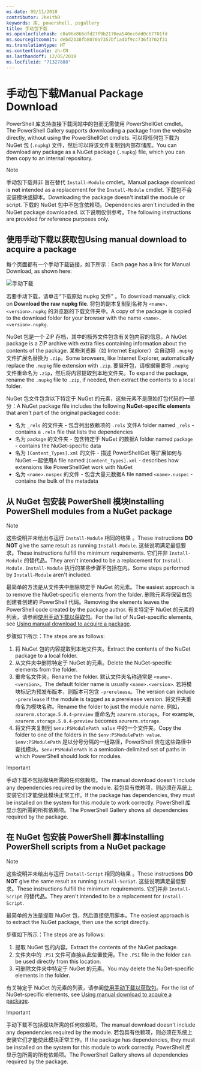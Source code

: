 ```yaml
---
ms.date: 09/11/2018
contributor: JKeithB
keywords: 库, powershell, psgallery
title: 手动包下载
ms.openlocfilehash: c0a96e866dfd27f9b2170ea540ec6dd0c67701fd
ms.sourcegitcommit: debd2b38fb8070a7357bf1a4bf9cc736f3702f31
ms.translationtype: HT
ms.contentlocale: zh-CN
ms.lasthandoff: 12/05/2019
ms.locfileid: "71327888"
---
```

# <a name="manual-package-download"></a><span data-ttu-id="b1033-103">手动包下载</span><span class="sxs-lookup"><span data-stu-id="b1033-103">Manual Package Download</span></span>

<span data-ttu-id="b1033-104">PowerShell 库支持直接下载网站中的包而无需使用 PowerShellGet cmdlet。</span><span class="sxs-lookup"><span data-stu-id="b1033-104">The PowerShell Gallery supports downloading a package from the website directly, without using the PowerShellGet cmdlets.</span></span> <span data-ttu-id="b1033-105">可以将任何包下载为 NuGet 包 (`.nupkg`) 文件，然后可以将该文件复制到内部存储库。</span><span class="sxs-lookup"><span data-stu-id="b1033-105">You can download any package as a NuGet package (`.nupkg`) file, which you can then copy to an internal repository.</span></span>

> [!NOTE]
> <span data-ttu-id="b1033-106">手动包下载并非  旨在替代 `Install-Module` cmdlet。</span><span class="sxs-lookup"><span data-stu-id="b1033-106">Manual package download is **not** intended as a replacement for the `Install-Module` cmdlet.</span></span>
> <span data-ttu-id="b1033-107">下载包不会安装模块或脚本。</span><span class="sxs-lookup"><span data-stu-id="b1033-107">Downloading the package doesn't install the module or script.</span></span> <span data-ttu-id="b1033-108">下载的 NuGet 包中不包含依赖项。</span><span class="sxs-lookup"><span data-stu-id="b1033-108">Dependencies aren't included in the NuGet package downloaded.</span></span> <span data-ttu-id="b1033-109">以下说明仅供参考。</span><span class="sxs-lookup"><span data-stu-id="b1033-109">The following instructions are provided for reference purposes only.</span></span>

## <a name="using-manual-download-to-acquire-a-package"></a><span data-ttu-id="b1033-110">使用手动下载以获取包</span><span class="sxs-lookup"><span data-stu-id="b1033-110">Using manual download to acquire a package</span></span>

<span data-ttu-id="b1033-111">每个页面都有一个手动下载链接，如下所示：</span><span class="sxs-lookup"><span data-stu-id="b1033-111">Each page has a link for Manual Download, as shown here:</span></span>

![手动下载](../../Images/packagedisplaypagewithpseditions.png)

<span data-ttu-id="b1033-113">若要手动下载，请单击“下载原始 nupkg 文件”  。</span><span class="sxs-lookup"><span data-stu-id="b1033-113">To download manually, click on **Download the raw nupkg file**.</span></span> <span data-ttu-id="b1033-114">将包的副本复制到名称为 `<name>.<version>.nupkg` 的浏览器的下载文件夹中。</span><span class="sxs-lookup"><span data-stu-id="b1033-114">A copy of the package is copied to the download folder for your browser with the name `<name>.<version>.nupkg`.</span></span>

<span data-ttu-id="b1033-115">NuGet 包是一个 ZIP 存档，其中的额外文件包含有关包内容的信息。</span><span class="sxs-lookup"><span data-stu-id="b1033-115">A NuGet package is a ZIP archive with extra files containing information about the contents of the package.</span></span> <span data-ttu-id="b1033-116">某些浏览器（如 Internet Explorer）会自动将 `.nupkg` 文件扩展名替换为 `.zip`。</span><span class="sxs-lookup"><span data-stu-id="b1033-116">Some browsers, like Internet Explorer, automatically replace the `.nupkg` file extension with `.zip`.</span></span> <span data-ttu-id="b1033-117">要展开包，请根据需要将 `.nupkg` 文件重命名为 `.zip`，然后将内容提取到本地文件夹。</span><span class="sxs-lookup"><span data-stu-id="b1033-117">To expand the package, rename the `.nupkg` file to `.zip`, if needed, then extract the contents to a local folder.</span></span>

<span data-ttu-id="b1033-118">NuGet 包文件包含以下特定于 NuGet  的元素，这些元素不是原始打包代码的一部分：</span><span class="sxs-lookup"><span data-stu-id="b1033-118">A NuGet package file includes the following **NuGet-specific elements** that aren't part of the original packaged code:</span></span>

- <span data-ttu-id="b1033-119">名为 `_rels` 的文件夹 - 包含列出依赖项的 `.rels` 文件</span><span class="sxs-lookup"><span data-stu-id="b1033-119">A folder named `_rels` - contains a `.rels` file that lists the dependencies</span></span>
- <span data-ttu-id="b1033-120">名为 `package` 的文件夹 - 包含特定于 NuGet 的数据</span><span class="sxs-lookup"><span data-stu-id="b1033-120">A folder named `package` - contains the NuGet-specific data</span></span>
- <span data-ttu-id="b1033-121">名为 `[Content_Types].xml` 的文件 - 描述 PowerShellGet 等扩展如何与 NuGet 一起使用</span><span class="sxs-lookup"><span data-stu-id="b1033-121">A file named `[Content_Types].xml` - describes how extensions like PowerShellGet work with NuGet</span></span>
- <span data-ttu-id="b1033-122">名为 `<name>.nuspec` 的文件 - 包含大量元数据</span><span class="sxs-lookup"><span data-stu-id="b1033-122">A file named `<name>.nuspec` - contains the bulk of the metadata</span></span>

## <a name="installing-powershell-modules-from-a-nuget-package"></a><span data-ttu-id="b1033-123">从 NuGet 包安装 PowerShell 模块</span><span class="sxs-lookup"><span data-stu-id="b1033-123">Installing PowerShell modules from a NuGet package</span></span>

> [!NOTE]
> <span data-ttu-id="b1033-124">这些说明并未给出与运行 `Install-Module` 相同的结果  。</span><span class="sxs-lookup"><span data-stu-id="b1033-124">These instructions **DO NOT** give the same result as running `Install-Module`.</span></span> <span data-ttu-id="b1033-125">这些说明满足最低要求。</span><span class="sxs-lookup"><span data-stu-id="b1033-125">These instructions fulfill the minimum requirements.</span></span> <span data-ttu-id="b1033-126">它们并非 `Install-Module` 的替代品。</span><span class="sxs-lookup"><span data-stu-id="b1033-126">They aren't intended to be a replacement for `Install-Module`.</span></span>
> <span data-ttu-id="b1033-127">`Install-Module` 执行的某些步骤不包括在内。</span><span class="sxs-lookup"><span data-stu-id="b1033-127">Some steps performed by `Install-Module` aren't included.</span></span>

<span data-ttu-id="b1033-128">最简单的方法是从文件夹中删除特定于 NuGet 的元素。</span><span class="sxs-lookup"><span data-stu-id="b1033-128">The easiest approach is to remove the NuGet-specific elements from the folder.</span></span> <span data-ttu-id="b1033-129">删除元素将保留由包创建者创建的 PowerShell 代码。</span><span class="sxs-lookup"><span data-stu-id="b1033-129">Removing the elements leaves the PowerShell code created by the package author.</span></span>
<span data-ttu-id="b1033-130">有关特定于 NuGet 的元素的列表，请参阅[使用手动下载以获取包](#using-manual-download-to-acquire-a-package)。</span><span class="sxs-lookup"><span data-stu-id="b1033-130">For the list of NuGet-specific elements, see [Using manual download to acquire a package](#using-manual-download-to-acquire-a-package).</span></span>

<span data-ttu-id="b1033-131">步骤如下所示：</span><span class="sxs-lookup"><span data-stu-id="b1033-131">The steps are as follows:</span></span>

1. <span data-ttu-id="b1033-132">将 NuGet 包的内容提取到本地文件夹。</span><span class="sxs-lookup"><span data-stu-id="b1033-132">Extract the contents of the NuGet package to a local folder.</span></span>
2. <span data-ttu-id="b1033-133">从文件夹中删除特定于 NuGet 的元素。</span><span class="sxs-lookup"><span data-stu-id="b1033-133">Delete the NuGet-specific elements from the folder.</span></span>
3. <span data-ttu-id="b1033-134">重命名文件夹。</span><span class="sxs-lookup"><span data-stu-id="b1033-134">Rename the folder.</span></span> <span data-ttu-id="b1033-135">默认文件夹名称通常是 `<name>.<version>`。</span><span class="sxs-lookup"><span data-stu-id="b1033-135">The default folder name is usually `<name>.<version>`.</span></span> <span data-ttu-id="b1033-136">若将模块标记为预发布版本，则版本可包含 `-prerelease`。</span><span class="sxs-lookup"><span data-stu-id="b1033-136">The version can include `-prerelease` if the module is tagged as a prerelease version.</span></span> <span data-ttu-id="b1033-137">将文件夹重命名为模块名称。</span><span class="sxs-lookup"><span data-stu-id="b1033-137">Rename the folder to just the module name.</span></span> <span data-ttu-id="b1033-138">例如，`azurerm.storage.5.0.4-preview` 重命名为 `azurerm.storage`。</span><span class="sxs-lookup"><span data-stu-id="b1033-138">For example, `azurerm.storage.5.0.4-preview` becomes `azurerm.storage`.</span></span>
4. <span data-ttu-id="b1033-139">将文件夹复制到 `$env:PSModulePath value` 中的一个文件夹。</span><span class="sxs-lookup"><span data-stu-id="b1033-139">Copy the folder to one of the folders in the `$env:PSModulePath value`.</span></span> <span data-ttu-id="b1033-140">`$env:PSModulePath` 是以分号分隔的一组路径，PowerShell 应在这些路径中查找模块。</span><span class="sxs-lookup"><span data-stu-id="b1033-140">`$env:PSModulePath` is a semicolon-delimited set of paths in which PowerShell should look for modules.</span></span>

> [!IMPORTANT]
> <span data-ttu-id="b1033-141">手动下载不包括模块所需的任何依赖项。</span><span class="sxs-lookup"><span data-stu-id="b1033-141">The manual download doesn't include any dependencies required by the module.</span></span> <span data-ttu-id="b1033-142">若包具有依赖项，则必须在系统上安装它们才能使此模块正常工作。</span><span class="sxs-lookup"><span data-stu-id="b1033-142">If the package has dependencies, they must be installed on the system for this module to work correctly.</span></span> <span data-ttu-id="b1033-143">PowerShell 库显示包所需的所有依赖项。</span><span class="sxs-lookup"><span data-stu-id="b1033-143">The PowerShell Gallery shows all dependencies required by the package.</span></span>

## <a name="installing-powershell-scripts-from-a-nuget-package"></a><span data-ttu-id="b1033-144">在 NuGet 包安装 PowerShell 脚本</span><span class="sxs-lookup"><span data-stu-id="b1033-144">Installing PowerShell scripts from a NuGet package</span></span>

> [!NOTE]
> <span data-ttu-id="b1033-145">这些说明并未给出与运行 `Install-Script` 相同的结果  。</span><span class="sxs-lookup"><span data-stu-id="b1033-145">These instructions **DO NOT** give the same result as running `Install-Script`.</span></span> <span data-ttu-id="b1033-146">这些说明满足最低要求。</span><span class="sxs-lookup"><span data-stu-id="b1033-146">These instructions fulfill the minimum requirements.</span></span> <span data-ttu-id="b1033-147">它们并非 `Install-Script` 的替代品。</span><span class="sxs-lookup"><span data-stu-id="b1033-147">They aren't intended to be a replacement for `Install-Script`.</span></span>

<span data-ttu-id="b1033-148">最简单的方法是提取 NuGet 包，然后直接使用脚本。</span><span class="sxs-lookup"><span data-stu-id="b1033-148">The easiest approach is to extract the NuGet package, then use the script directly.</span></span>

<span data-ttu-id="b1033-149">步骤如下所示：</span><span class="sxs-lookup"><span data-stu-id="b1033-149">The steps are as follows:</span></span>

1. <span data-ttu-id="b1033-150">提取 NuGet 包的内容。</span><span class="sxs-lookup"><span data-stu-id="b1033-150">Extract the contents of the NuGet package.</span></span>
2. <span data-ttu-id="b1033-151">文件夹中的 `.PS1` 文件可直接从此位置使用。</span><span class="sxs-lookup"><span data-stu-id="b1033-151">The `.PS1` file in the folder can be used directly from this location.</span></span>
3. <span data-ttu-id="b1033-152">可删除文件夹中特定于 NuGet 的元素。</span><span class="sxs-lookup"><span data-stu-id="b1033-152">You may delete the NuGet-specific elements in the folder.</span></span>

<span data-ttu-id="b1033-153">有关特定于 NuGet 的元素的列表，请参阅[使用手动下载以获取包](#using-manual-download-to-acquire-a-package)。</span><span class="sxs-lookup"><span data-stu-id="b1033-153">For the list of NuGet-specific elements, see [Using manual download to acquire a package](#using-manual-download-to-acquire-a-package).</span></span>

> [!IMPORTANT]
> <span data-ttu-id="b1033-154">手动下载不包括模块所需的任何依赖项。</span><span class="sxs-lookup"><span data-stu-id="b1033-154">The manual download doesn't include any dependencies required by the module.</span></span> <span data-ttu-id="b1033-155">若包具有依赖项，则必须在系统上安装它们才能使此模块正常工作。</span><span class="sxs-lookup"><span data-stu-id="b1033-155">If the package has dependencies, they must be installed on the system for this module to work correctly.</span></span> <span data-ttu-id="b1033-156">PowerShell 库显示包所需的所有依赖项。</span><span class="sxs-lookup"><span data-stu-id="b1033-156">The PowerShell Gallery shows all dependencies required by the package.</span></span>
